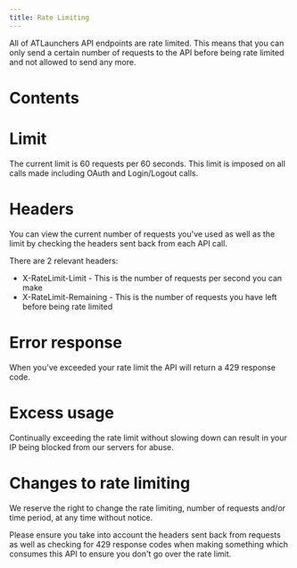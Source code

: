 ```yaml
---
title: Rate Limiting
---
```


All of ATLaunchers API endpoints are rate limited. This means that you can only send a certain number of requests to the API before being rate limited and not allowed to send any more.

# Contents
<!-- toc -->

# Limit
The current limit is 60 requests per 60 seconds. This limit is imposed on all calls made including OAuth and Login/Logout calls.

# Headers
You can view the current number of requests you've used as well as the limit by checking the headers sent back from each API call.

There are 2 relevant headers:

 - X-RateLimit-Limit - This is the number of requests per second you can make
 - X-RateLimit-Remaining - This is the number of requests you have left before being rate limited

# Error response
When you've exceeded your rate limit the API will return a 429 response code.

# Excess usage
Continually exceeding the rate limit without slowing down can result in your IP being blocked from our servers for abuse.

# Changes to rate limiting
We reserve the right to change the rate limiting, number of requests and/or time period, at any time without notice.

Please ensure you take into account the headers sent back from requests as well as checking for 429 response codes when making something which consumes this API to ensure you don't go over the rate
limit.